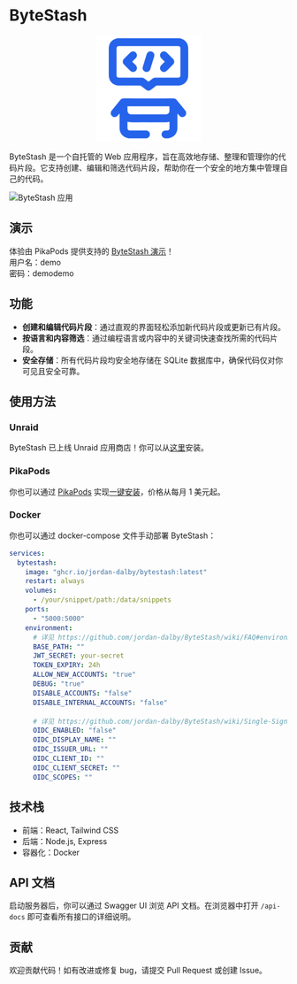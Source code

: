 # ByteStash
<p align="center">
  <img src="https://raw.githubusercontent.com/jordan-dalby/ByteStash/refs/heads/main/client/public/logo192.png" />
</p>

ByteStash 是一个自托管的 Web 应用程序，旨在高效地存储、整理和管理你的代码片段。它支持创建、编辑和筛选代码片段，帮助你在一个安全的地方集中管理自己的代码。

![ByteStash 应用](https://raw.githubusercontent.com/jordan-dalby/ByteStash/refs/heads/main/media/app-image.png)

## 演示
体验由 PikaPods 提供支持的 [ByteStash 演示](https://bytestash-demo.pikapod.net/)！  
用户名：demo  
密码：demodemo

## 功能
- **创建和编辑代码片段**：通过直观的界面轻松添加新代码片段或更新已有片段。
- **按语言和内容筛选**：通过编程语言或内容中的关键词快速查找所需的代码片段。
- **安全存储**：所有代码片段均安全地存储在 SQLite 数据库中，确保代码仅对你可见且安全可靠。

## 使用方法
### Unraid
ByteStash 已上线 Unraid 应用商店！你可以从[这里](https://unraid.net/community/apps)安装。

### PikaPods
你也可以通过 [PikaPods](https://www.pikapods.com/) 实现[一键安装](https://www.pikapods.com/pods?run=bytestash)，价格从每月 1 美元起。

### Docker
你也可以通过 docker-compose 文件手动部署 ByteStash：
```yaml
services:
  bytestash:
    image: "ghcr.io/jordan-dalby/bytestash:latest"
    restart: always
    volumes:
      - /your/snippet/path:/data/snippets
    ports:
      - "5000:5000"
    environment:
      # 详见 https://github.com/jordan-dalby/ByteStash/wiki/FAQ#environment-variables
      BASE_PATH: ""
      JWT_SECRET: your-secret
      TOKEN_EXPIRY: 24h
      ALLOW_NEW_ACCOUNTS: "true"
      DEBUG: "true"
      DISABLE_ACCOUNTS: "false"
      DISABLE_INTERNAL_ACCOUNTS: "false"

      # 详见 https://github.com/jordan-dalby/ByteStash/wiki/Single-Sign%E2%80%90on-Setup
      OIDC_ENABLED: "false"
      OIDC_DISPLAY_NAME: ""
      OIDC_ISSUER_URL: ""
      OIDC_CLIENT_ID: ""
      OIDC_CLIENT_SECRET: ""
      OIDC_SCOPES: ""
```

## 技术栈
- 前端：React, Tailwind CSS
- 后端：Node.js, Express
- 容器化：Docker

## API 文档
启动服务器后，你可以通过 Swagger UI 浏览 API 文档。在浏览器中打开 `/api-docs` 即可查看所有接口的详细说明。

## 贡献
欢迎贡献代码！如有改进或修复 bug，请提交 Pull Request 或创建 Issue。